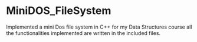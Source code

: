 # MiniDOS_FileSystem
Implemented a mini Dos file system in C++ for my Data Structures course all the functionalities implemented are written in the included files. 
